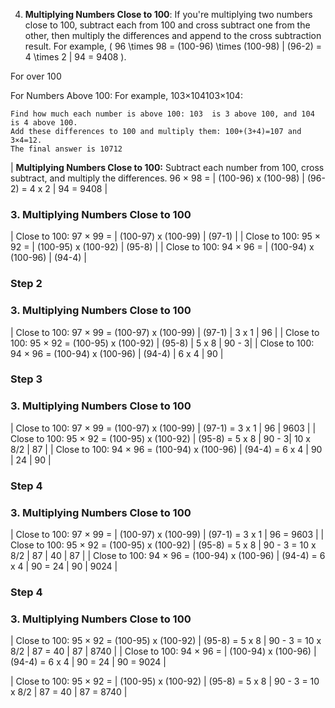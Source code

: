
4. **Multiplying Numbers Close to 100**: If you're multiplying two numbers close to 100, subtract each from 100 and cross subtract one from the other, then multiply the differences and append to the cross subtraction result. For example, \( 96 \times 98 = (100-96) \times (100-98) | (96-2) = 4 \times 2 | 94 = 9408 \).

For over 100 

For Numbers Above 100: For example, 103×104103×104:

    Find how much each number is above 100: 103  is 3 above 100, and 104 is 4 above 100.
    Add these differences to 100 and multiply them: 100+(3+4)=107 and 3×4=12.
    The final answer is 10712


| **Multiplying Numbers Close to 100:** Subtract each number from 100, cross subtract, and multiply the differences. 96 × 98 = | (100-96) x (100-98) &#124; (96-2) = 4 x 2 &#124; 94 = 9408 |

### 3. Multiplying Numbers Close to 100 

| Close to 100: 97 × 99 = | (100-97) x (100-99) &#124; (97-1) |
| Close to 100: 95 × 92 = | (100-95) x (100-92) &#124; (95-8) |
| Close to 100: 94 × 96 = | (100-94) x (100-96) &#124; (94-4) |


### Step 2
### 3. Multiplying Numbers Close to 100 

| Close to 100: 97 × 99 = (100-97) x (100-99) &#124; (97-1) | 3 x 1 &#124; 96  |
| Close to 100: 95 × 92 = (100-95) x (100-92) &#124; (95-8) | 5 x 8 &#124; 90 - 3|
| Close to 100: 94 × 96 = (100-94) x (100-96) &#124; (94-4) | 6 x 4 &#124; 90 |


### Step 3
### 3. Multiplying Numbers Close to 100 

| Close to 100: 97 × 99 = (100-97) x (100-99) &#124; (97-1) = 3 x 1 &#124; 96  | 9603 |
| Close to 100: 95 × 92 = (100-95) x (100-92) &#124; (95-8) = 5 x 8 &#124; 90 - 3| 10 x 8/2  &#124; 87   |
| Close to 100: 94 × 96 = (100-94) x (100-96) &#124; (94-4) = 6 x 4 &#124; 90 | 24  &#124; 90  |


### Step 4
### 3. Multiplying Numbers Close to 100 

| Close to 100: 97 × 99 = | (100-97) x (100-99) &#124; (97-1) = 3 x 1 &#124; 96  = 9603 |
| Close to 100: 95 × 92 = (100-95) x (100-92) &#124; (95-8) = 5 x 8 &#124; 90 - 3 = 10 x 8/2  &#124; 87 | 40 &#124; 87 |
| Close to 100: 94 × 96 = (100-94) x (100-96) &#124; (94-4) = 6 x 4 &#124; 90 = 24  &#124; 90  | 9024 |

### Step 4
### 3. Multiplying Numbers Close to 100 
| Close to 100: 95 × 92 = (100-95) x (100-92) &#124; (95-8) = 5 x 8 &#124; 90 - 3 = 10 x 8/2  &#124; 87 = 40 &#124; 87 | 8740 |
| Close to 100: 94 × 96 = | (100-94) x (100-96) &#124; (94-4) = 6 x 4 &#124; 90 = 24  &#124; 90  = 9024 |


| Close to 100: 95 × 92 = | (100-95) x (100-92) &#124; (95-8) = 5 x 8 &#124; 90 - 3 = 10 x 8/2  &#124; 87 = 40 &#124; 87 = 8740 |